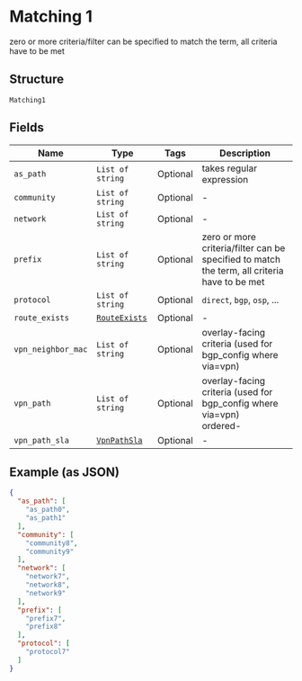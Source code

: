 
# Matching 1

zero or more criteria/filter can be specified to match the term, all criteria have to be met

## Structure

`Matching1`

## Fields

| Name | Type | Tags | Description |
|  --- | --- | --- | --- |
| `as_path` | `List of string` | Optional | takes regular expression |
| `community` | `List of string` | Optional | - |
| `network` | `List of string` | Optional | - |
| `prefix` | `List of string` | Optional | zero or more criteria/filter can be specified to match the term, all criteria have to be met |
| `protocol` | `List of string` | Optional | `direct`, `bgp`, `osp`, ... |
| `route_exists` | [`RouteExists`](../../doc/models/route-exists.md) | Optional | - |
| `vpn_neighbor_mac` | `List of string` | Optional | overlay-facing criteria (used for bgp_config where via=vpn) |
| `vpn_path` | `List of string` | Optional | overlay-facing criteria (used for bgp_config where via=vpn)<br>ordered- |
| `vpn_path_sla` | [`VpnPathSla`](../../doc/models/vpn-path-sla.md) | Optional | - |

## Example (as JSON)

```json
{
  "as_path": [
    "as_path0",
    "as_path1"
  ],
  "community": [
    "community8",
    "community9"
  ],
  "network": [
    "network7",
    "network8",
    "network9"
  ],
  "prefix": [
    "prefix7",
    "prefix8"
  ],
  "protocol": [
    "protocol7"
  ]
}
```


